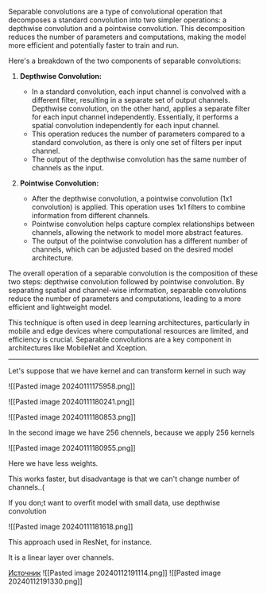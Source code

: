 Separable convolutions are a type of convolutional operation that decomposes a standard convolution into two simpler operations: a depthwise convolution and a pointwise convolution. This decomposition reduces the number of parameters and computations, making the model more efficient and potentially faster to train and run.

Here's a breakdown of the two components of separable convolutions:

1. **Depthwise Convolution:**
    
    - In a standard convolution, each input channel is convolved with a different filter, resulting in a separate set of output channels. Depthwise convolution, on the other hand, applies a separate filter for each input channel independently. Essentially, it performs a spatial convolution independently for each input channel.
    - This operation reduces the number of parameters compared to a standard convolution, as there is only one set of filters per input channel.
    - The output of the depthwise convolution has the same number of channels as the input.
2. **Pointwise Convolution:**
    
    - After the depthwise convolution, a pointwise convolution (1x1 convolution) is applied. This operation uses 1x1 filters to combine information from different channels.
    - Pointwise convolution helps capture complex relationships between channels, allowing the network to model more abstract features.
    - The output of the pointwise convolution has a different number of channels, which can be adjusted based on the desired model architecture.

The overall operation of a separable convolution is the composition of these two steps: depthwise convolution followed by pointwise convolution. By separating spatial and channel-wise information, separable convolutions reduce the number of parameters and computations, leading to a more efficient and lightweight model.

This technique is often used in deep learning architectures, particularly in mobile and edge devices where computational resources are limited, and efficiency is crucial. Separable convolutions are a key component in architectures like MobileNet and Xception.

----------------------------------------------

Let's suppose that we have kernel and can transform kernel in such way 

![[Pasted image 20240111175958.png]]

![[Pasted image 20240111180241.png]]

![[Pasted image 20240111180853.png]]

In the second image we have 256 chennels, because we apply 256 kernels 

![[Pasted image 20240111180955.png]]

Here we have less weights.

This works faster, but disadvantage is that we can't change number of channels..(

If you don;t want to overfit model with small data, use depthwise convolution

![[Pasted image 20240111181618.png]]

This approach used in ResNet, for instance.

It is a linear layer over channels.

[Источник](https://habr.com/ru/articles/347564/)
![[Pasted image 20240112191114.png]]
![[Pasted image 20240112191330.png]]